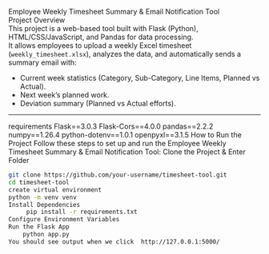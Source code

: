  Employee Weekly Timesheet Summary & Email Notification Tool  
Project Overview  
This project is a web-based tool built with Flask (Python), HTML/CSS/JavaScript, and Pandas for data processing.  
It allows employees to upload a weekly Excel timesheet (`weekly_timesheet.xlsx`), analyzes the data, and automatically sends a summary email with:  

- Current week statistics (Category, Sub-Category, Line Items, Planned vs Actual).  
- Next week’s planned work.  
- Deviation summary (Planned vs Actual efforts).  

---

requirements 
   Flask==3.0.3
Flask-Cors==4.0.0
pandas==2.2.2
numpy==1.26.4
python-dotenv==1.0.1
openpyxl==3.1.5
How to Run the Project
Follow these steps to set up and run the Employee Weekly Timesheet Summary & Email Notification Tool:
 Clone the Project & Enter Folder
```bash
git clone https://github.com/your-username/timesheet-tool.git
cd timesheet-tool
create virtual environment
python -m venv venv
Install Dependencies
     pip install -r requirements.txt
Configure Environment Variables
Run the Flask App
    python app.py
You should see output when we click  http://127.0.0.1:5000/   
